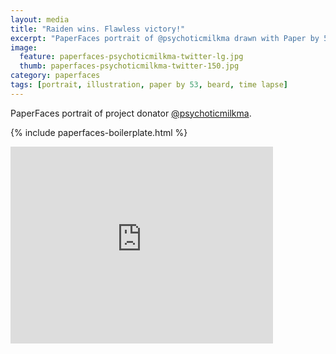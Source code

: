 ```yaml
---
layout: media
title: "Raiden wins. Flawless victory!"
excerpt: "PaperFaces portrait of @psychoticmilkma drawn with Paper by 53 on an iPad."
image: 
  feature: paperfaces-psychoticmilkma-twitter-lg.jpg
  thumb: paperfaces-psychoticmilkma-twitter-150.jpg
category: paperfaces
tags: [portrait, illustration, paper by 53, beard, time lapse]
---
```


PaperFaces portrait of project donator [@psychoticmilkma](http://twitter.com/psychoticmilkma).

{% include paperfaces-boilerplate.html %}

<iframe width="420" height="315" src="http://www.youtube.com/embed/x6ok6e3DERE" frameborder="0"> </iframe>
